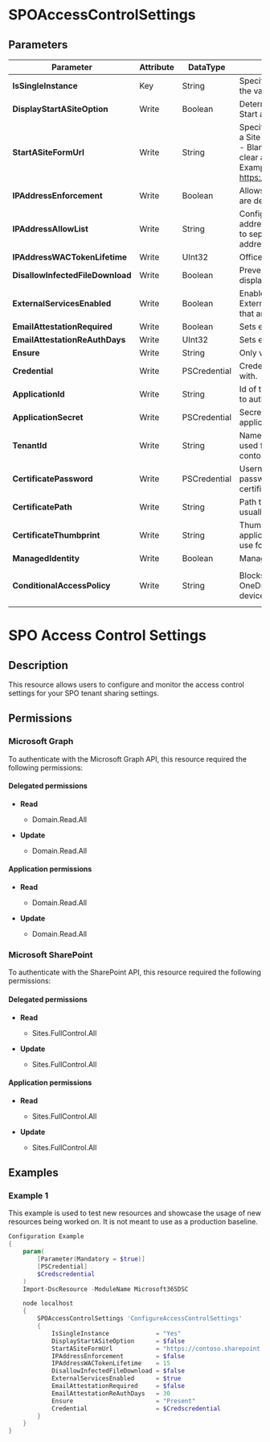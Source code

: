 ﻿# SPOAccessControlSettings

## Parameters

| Parameter | Attribute | DataType | Description | Allowed Values |
| --- | --- | --- | --- | --- |
| **IsSingleInstance** | Key | String | Specifies the resource is a single instance, the value must be 'Yes' | `Yes` |
| **DisplayStartASiteOption** | Write | Boolean | Determines whether tenant users see the Start a Site menu option | |
| **StartASiteFormUrl** | Write | String | Specifies URL of the form to load in the Start a Site dialog. The valid values are:<emptyString> (default) - Blank by default, this will also remove or clear any value that has been set.Full URL - Example: https://contoso.sharepoint.com/path/to/form | |
| **IPAddressEnforcement** | Write | Boolean | Allows access from network locations that are defined by an administrator. | |
| **IPAddressAllowList** | Write | String | Configures multiple IP addresses or IP address ranges (IPv4 or IPv6). Use commas to separate multiple IP addresses or IP address ranges. | |
| **IPAddressWACTokenLifetime** | Write | UInt32 | Office webapps TokenLifeTime in minutes | |
| **DisallowInfectedFileDownload** | Write | Boolean | Prevents the Download button from being displayed on the Virus Found warning page. | |
| **ExternalServicesEnabled** | Write | Boolean | Enables external services for a tenant. External services are defined as services that are not in the Office 365 datacenters. | |
| **EmailAttestationRequired** | Write | Boolean | Sets email attestation to required | |
| **EmailAttestationReAuthDays** | Write | UInt32 | Sets email attestation re-auth days | |
| **Ensure** | Write | String | Only value accepted is 'Present' | `Present`, `Absent` |
| **Credential** | Write | PSCredential | Credentials of the account to authenticate with. | |
| **ApplicationId** | Write | String | Id of the Azure Active Directory application to authenticate with. | |
| **ApplicationSecret** | Write | PSCredential | Secret of the Azure Active Directory application to authenticate with. | |
| **TenantId** | Write | String | Name of the Azure Active Directory tenant used for authentication. Format contoso.onmicrosoft.com | |
| **CertificatePassword** | Write | PSCredential | Username can be made up to anything but password will be used for certificatePassword | |
| **CertificatePath** | Write | String | Path to certificate used in service principal usually a PFX file. | |
| **CertificateThumbprint** | Write | String | Thumbprint of the Azure Active Directory application's authentication certificate to use for authentication. | |
| **ManagedIdentity** | Write | Boolean | Managed ID being used for authentication. | |
| **ConditionalAccessPolicy** | Write | String | Blocks or limits access to SharePoint and OneDrive content from un-managed devices. | `AllowFullAccess`, `AllowLimitedAccess`, `BlockAccess`, `ProtectionLevel` |


# SPO Access Control Settings

## Description

This resource allows users to configure and monitor the access control settings for
your SPO tenant sharing settings.

## Permissions

### Microsoft Graph

To authenticate with the Microsoft Graph API, this resource required the following permissions:

#### Delegated permissions

- **Read**

    - Domain.Read.All

- **Update**

    - Domain.Read.All

#### Application permissions

- **Read**

    - Domain.Read.All

- **Update**

    - Domain.Read.All

### Microsoft SharePoint

To authenticate with the SharePoint API, this resource required the following permissions:

#### Delegated permissions

- **Read**

    - Sites.FullControl.All

- **Update**

    - Sites.FullControl.All

#### Application permissions

- **Read**

    - Sites.FullControl.All

- **Update**

    - Sites.FullControl.All

## Examples

### Example 1

This example is used to test new resources and showcase the usage of new resources being worked on.
It is not meant to use as a production baseline.

```powershell
Configuration Example
{
    param(
        [Parameter(Mandatory = $true)]
        [PSCredential]
        $Credscredential
    )
    Import-DscResource -ModuleName Microsoft365DSC

    node localhost
    {
        SPOAccessControlSettings 'ConfigureAccessControlSettings'
        {
            IsSingleInstance             = "Yes"
            DisplayStartASiteOption      = $false
            StartASiteFormUrl            = "https://contoso.sharepoint.com"
            IPAddressEnforcement         = $false
            IPAddressWACTokenLifetime    = 15
            DisallowInfectedFileDownload = $false
            ExternalServicesEnabled      = $true
            EmailAttestationRequired     = $false
            EmailAttestationReAuthDays   = 30
            Ensure                       = "Present"
            Credential                   = $Credscredential
        }
    }
}
```


